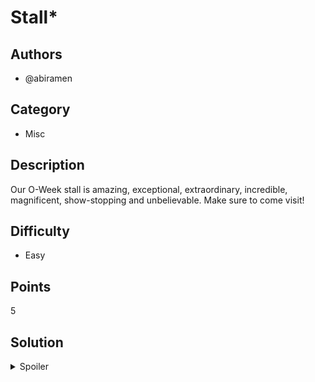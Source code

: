 # Stall*

## Authors
- @abiramen

## Category
- Misc

## Description
Our O-Week stall is amazing, exceptional, extraordinary, incredible, magnificent, show-stopping and unbelievable. Make sure to come visit!

## Difficulty
- Easy

## Points
5

## Solution
<details>
<summary>Spoiler</summary>

### Walkthrough
Visit the stall and get the flag from the flyer.

### Flag
`OWEEK{h3re_y0U_g0_frEquEnt_fLyEr}`
</details>
